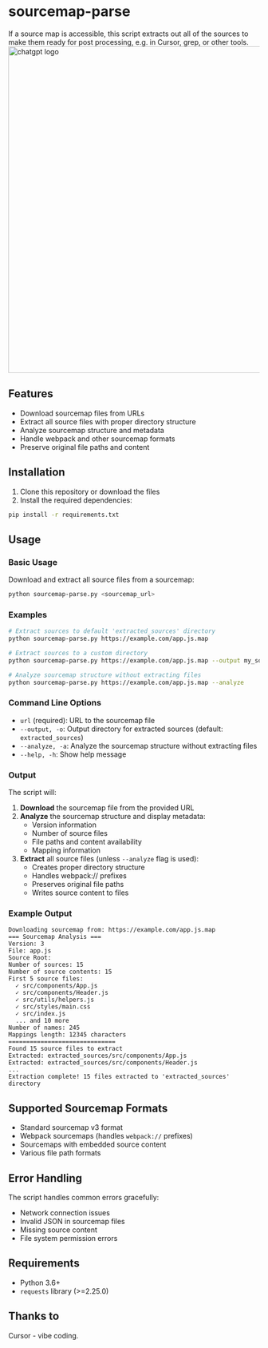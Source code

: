 # sourcemap-parse

If a source map is accessible, this script extracts out all of the sources to make them ready for post processing, e.g. in Cursor, grep, or other tools.
<img width="694" height="654" alt="chatgpt logo" src="https://github.com/user-attachments/assets/14bfd944-3f57-4376-8223-e5ba7be7813b" />
## Features

- Download sourcemap files from URLs
- Extract all source files with proper directory structure
- Analyze sourcemap structure and metadata
- Handle webpack and other sourcemap formats
- Preserve original file paths and content

## Installation

1. Clone this repository or download the files
2. Install the required dependencies:

```bash
pip install -r requirements.txt
```

## Usage

### Basic Usage

Download and extract all source files from a sourcemap:

```bash
python sourcemap-parse.py <sourcemap_url>
```

### Examples

```bash
# Extract sources to default 'extracted_sources' directory
python sourcemap-parse.py https://example.com/app.js.map

# Extract sources to a custom directory
python sourcemap-parse.py https://example.com/app.js.map --output my_sources

# Analyze sourcemap structure without extracting files
python sourcemap-parse.py https://example.com/app.js.map --analyze
```

### Command Line Options

- `url` (required): URL to the sourcemap file
- `--output, -o`: Output directory for extracted sources (default: `extracted_sources`)
- `--analyze, -a`: Analyze the sourcemap structure without extracting files
- `--help, -h`: Show help message

### Output

The script will:

1. **Download** the sourcemap file from the provided URL
2. **Analyze** the sourcemap structure and display metadata:
   - Version information
   - Number of source files
   - File paths and content availability
   - Mapping information
3. **Extract** all source files (unless `--analyze` flag is used):
   - Creates proper directory structure
   - Handles webpack:// prefixes
   - Preserves original file paths
   - Writes source content to files

### Example Output

```
Downloading sourcemap from: https://example.com/app.js.map
=== Sourcemap Analysis ===
Version: 3
File: app.js
Source Root: 
Number of sources: 15
Number of source contents: 15
First 5 source files:
  ✓ src/components/App.js
  ✓ src/components/Header.js
  ✓ src/utils/helpers.js
  ✓ src/styles/main.css
  ✓ src/index.js
  ... and 10 more
Number of names: 245
Mappings length: 12345 characters
==============================
Found 15 source files to extract
Extracted: extracted_sources/src/components/App.js
Extracted: extracted_sources/src/components/Header.js
...
Extraction complete! 15 files extracted to 'extracted_sources' directory
```

## Supported Sourcemap Formats

- Standard sourcemap v3 format
- Webpack sourcemaps (handles `webpack://` prefixes)
- Sourcemaps with embedded source content
- Various file path formats

## Error Handling

The script handles common errors gracefully:
- Network connection issues
- Invalid JSON in sourcemap files
- Missing source content
- File system permission errors

## Requirements

- Python 3.6+
- `requests` library (>=2.25.0) 


## Thanks to
Cursor - vibe coding.
